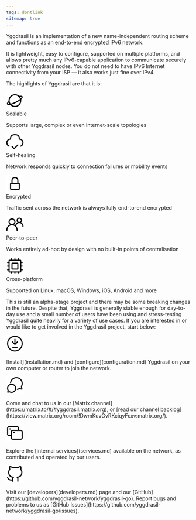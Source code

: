 ```yaml
---
tags: dontlink
sitemap: true
---
```


Yggdrasil is an implementation of a new name-independent routing scheme and functions as an end-to-end encrypted IPv6 network.

It is lightweight, easy to configure, supported on multiple platforms, and allows pretty much any IPv6-capable application to communicate securely with other Yggdrasil nodes. You do not need to have IPv6 Internet connectivity from your ISP — it also works just fine over IPv4.

The highlights of Yggdrasil are that it is:

<div id='indexicons'>
    <div class='icon'>
        <img src='/assets/images/iconoir/planet.svg' />
        <div>Scalable</div>
        <p>Supports large, complex or even internet-scale topologies</p>
    </div>
    <div class='icon'>
        <img src='/assets/images/iconoir/cloud-check.svg' />
        <div>Self-healing</div>
        <p>Network responds quickly to connection failures or mobility events</p>
    </div>
    <div class='icon'>
        <img src='/assets/images/iconoir/lock.svg' />
        <div>Encrypted</div>
        <p>Traffic sent across the network is always fully end-to-end encrypted</p>
    </div>
    <div class='icon'>
        <img src='/assets/images/iconoir/group.svg' />
        <div>Peer-to-peer</div>
        <p>Works entirely ad-hoc by design with no built-in points of centralisation</p>
    </div>
    <div class='icon'>
        <img src='/assets/images/iconoir/cpu.svg' />
        <div>Cross-platform</div>
        <p>Supported on Linux, macOS, Windows, iOS, Android and more</p>
    </div>
</div>

This is still an alpha-stage project and there may be some breaking changes in the future. Despite that, Yggdrasil is generally stable enough for day-to-day use and a small number of users have been using and stress-testing Yggdrasil quite heavily for a variety of use cases. If you are interested in or would like to get involved in the Yggdrasil project, start below:

<div id='indextable'>
    <div class='row'>
        <img src='assets/images/iconoir/download-circled-outline.svg' />
        <p markdown='1'>[Install](installation.md) and [configure](configuration.md) Yggdrasil on your own computer or router to join the network.</p>
    </div>
    <div class='row'>
        <img src='assets/images/iconoir/multi-bubble.svg' />
        <p markdown='1'>Come and chat to us in our [Matrix channel](https://matrix.to/#/#yggdrasil:matrix.org), or [read our channel backlog](https://view.matrix.org/room/!DwmKuvGvRKciqyFcxv:matrix.org/).</p>
    </div>
    <div class='row'>
        <img src='assets/images/iconoir/multi-window.svg' />
        <p markdown='1'>Explore the [internal services](services.md) available on the network, as contributed and operated by our users.</p>
    </div>
    <div class='row'>
        <img src='assets/images/iconoir/github.svg' />
        <p markdown='1'>Visit our [developers](developers.md) page and our [GitHub](https://github.com/yggdrasil-network/yggdrasil-go). Report bugs and problems to us as [GitHub Issues](https://github.com/yggdrasil-network/yggdrasil-go/issues).</p>
    </div>
</div>


